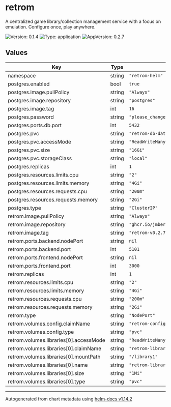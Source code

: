 # retrom

A centralized game library/collection management service with a focus on emulation. Configure once, play anywhere.

![Version: 0.1.4](https://img.shields.io/badge/Version-0.1.4-informational?style=flat-square)
![Type: application](https://img.shields.io/badge/Type-application-informational?style=flat-square)
![AppVersion: 0.2.7](https://img.shields.io/badge/AppVersion-0.2.7-informational?style=flat-square)

## Values

| Key | Type | Default | Description |
|-----|------|---------|-------------|
| namespace | string | `"retrom-helm"` |  |
| postgres.enabled | bool | `true` |  |
| postgres.image.pullPolicy | string | `"Always"` |  |
| postgres.image.repository | string | `"postgres"` |  |
| postgres.image.tag | int | `16` |  |
| postgres.password | string | `"please_changeme_and_maybe_try_to_use_a_kubernetes_secret_:)"` |  |
| postgres.ports.db.port | int | `5432` |  |
| postgres.pvc | string | `"retrom-db-data"` |  |
| postgres.pvc.accessMode | string | `"ReadWriteMany"` |  |
| postgres.pvc.size | string | `"16Gi"` |  |
| postgres.pvc.storageClass | string | `"local"` |  |
| postgres.replicas | int | `1` |  |
| postgres.resources.limits.cpu | string | `"2"` |  |
| postgres.resources.limits.memory | string | `"4Gi"` |  |
| postgres.resources.requests.cpu | string | `"200m"` |  |
| postgres.resources.requests.memory | string | `"2Gi"` |  |
| postgres.type | string | `"ClusterIP"` |  |
| retrom.image.pullPolicy | string | `"Always"` |  |
| retrom.image.repository | string | `"ghcr.io/jmberesford/retrom-service"` |  |
| retrom.image.tag | string | `"retrom-v0.2.7"` |  |
| retrom.ports.backend.nodePort | string | `nil` |  |
| retrom.ports.backend.port | int | `5101` |  |
| retrom.ports.frontend.nodePort | string | `nil` |  |
| retrom.ports.frontend.port | int | `3000` |  |
| retrom.replicas | int | `1` |  |
| retrom.resources.limits.cpu | string | `"2"` |  |
| retrom.resources.limits.memory | string | `"4Gi"` |  |
| retrom.resources.requests.cpu | string | `"200m"` |  |
| retrom.resources.requests.memory | string | `"2Gi"` |  |
| retrom.type | string | `"NodePort"` |  |
| retrom.volumes.config.claimName | string | `"retrom-config"` |  |
| retrom.volumes.config.type | string | `"pvc"` |  |
| retrom.volumes.libraries[0].accessMode | string | `"ReadWriteMany"` |  |
| retrom.volumes.libraries[0].claimName | string | `"retrom-library1-pvc"` |  |
| retrom.volumes.libraries[0].mountPath | string | `"/library1"` |  |
| retrom.volumes.libraries[0].name | string | `"retrom-library1"` |  |
| retrom.volumes.libraries[0].size | string | `"1Mi"` |  |
| retrom.volumes.libraries[0].type | string | `"pvc"` |  |

----------------------------------------------
Autogenerated from chart metadata using [helm-docs v1.14.2](https://github.com/norwoodj/helm-docs/releases/v1.14.2)